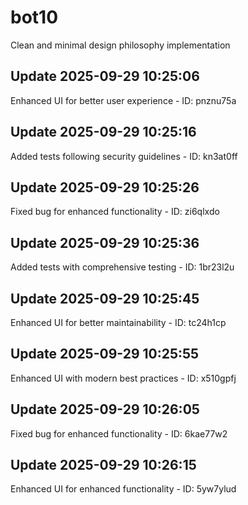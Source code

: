 # bot10
Clean and minimal design philosophy implementation

## Update 2025-09-29 10:25:06
Enhanced UI for better user experience - ID: pnznu75a


## Update 2025-09-29 10:25:16
Added tests following security guidelines - ID: kn3at0ff


## Update 2025-09-29 10:25:26
Fixed bug for enhanced functionality - ID: zi6qlxdo


## Update 2025-09-29 10:25:36
Added tests with comprehensive testing - ID: 1br23l2u


## Update 2025-09-29 10:25:45
Enhanced UI for better maintainability - ID: tc24h1cp


## Update 2025-09-29 10:25:55
Enhanced UI with modern best practices - ID: x510gpfj


## Update 2025-09-29 10:26:05
Fixed bug for enhanced functionality - ID: 6kae77w2


## Update 2025-09-29 10:26:15
Enhanced UI for enhanced functionality - ID: 5yw7ylud

